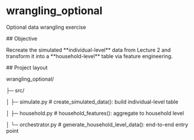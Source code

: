 # wrangling\_optional

Optional data wrangling exercise



\## Objective



Recreate the simulated \*\*individual-level\*\* data from Lecture 2 and transform it into a \*\*household-level\*\* table via feature engineering.





\## Project layout



wrangling\_optional/

├─ src/

│ ├─ simulate.py # create\_simulated\_data(): build individual-level table

│ ├─ household.py # household\_features(): aggregate to household level

│ └─ orchestrator.py # generate\_household\_level\_data(): end-to-end entry point



